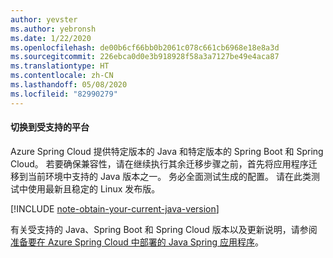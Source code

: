 ```yaml
---
author: yevster
ms.author: yebronsh
ms.date: 1/22/2020
ms.openlocfilehash: de00b6cf66bb0b2061c078c661cb6968e18e8a3d
ms.sourcegitcommit: 226ebca0d0e3b918928f58a3a7127be49e4aca87
ms.translationtype: HT
ms.contentlocale: zh-CN
ms.lasthandoff: 05/08/2020
ms.locfileid: "82990279"
---
```

#### <a name="switch-to-a-supported-platform"></a>切换到受支持的平台

Azure Spring Cloud 提供特定版本的 Java 和特定版本的 Spring Boot 和 Spring Cloud。 若要确保兼容性，请在继续执行其余迁移步骤之前，首先将应用程序迁移到当前环境中支持的 Java 版本之一。 务必全面测试生成的配置。 请在此类测试中使用最新且稳定的 Linux 发布版。

[!INCLUDE [note-obtain-your-current-java-version](note-obtain-your-current-java-version.md)]

有关受支持的 Java、Spring Boot 和 Spring Cloud 版本以及更新说明，请参阅[准备要在 Azure Spring Cloud 中部署的 Java Spring 应用程序](/azure/spring-cloud/spring-cloud-tutorial-prepare-app-deployment)。
